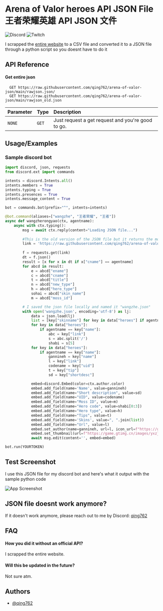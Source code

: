 
# Arena of Valor heroes API JSON File 王者荣耀英雄 API JSON 文件

![Discord](https://img.shields.io/discord/970305017238159440?style=for-the-badge)
![Twitch](https://img.shields.io/twitch/status/qing762?style=for-the-badge)

I scrapped the [entire website](https://pvp.qq.com/web201605/herolist.shtml) to a CSV file and converted it to a JSON file through a python script so you doesnt have to do it




## API Reference

#### Get entire json

```http
  GET https://raw.githubusercontent.com/qing762/arena-of-valor-json/main/rawjson.json/
  GET https://raw.githubusercontent.com/qing762/arena-of-valor-json/main/rawjson_old.json
```

| Parameter | Type     | Description                |
| :-------- | :------- | :------------------------- |
| `NONE` | `GET` | Just request a get request and you're good to go.|


## Usage/Examples
### Sample discord bot

```python
import discord, json, requests
from discord.ext import commands

intents = discord.Intents.all()
intents.members = True
intents.typing = True
intents.presences = True
intents.message_content = True

bot = commands.bot(prefix="^", intents=intents)

@bot.command(aliases=["wangzhe", "王者荣耀", "王者"])
async def wangzherongyao(ctx, agentname):
    async with ctx.typing():
        msg = await ctx.reply(content="Loading JSON file...")
        
        #This is the old version of the JSON file but it returns the moss id and more that the new one doesnt provide :D
        link = 'https://raw.githubusercontent.com/qing762/arena-of-valor-json/main/rawjson_old.json'
        
        f = requests.get(link)
        dt = f.json()
        result = [x for x in dt if x["cname"] == agentname]
        for abcd in result:
            e = abcd["ename"]
            c = abcd["cname"]
            t = abcd["title"]
            n = abcd["new_type"]
            h = abcd["hero_type"]
            sohai = abcd["skin_name"]
            m = abcd["moss_id"]

        # I saved the json file locally and named it "wangzhe.json" 
        with open('wangzhe.json', encoding='utf-8') as lj:
            data = json.load(lj)
            list = [key["skinname"] for key in data["heroes"] if agentname == key["name"]]
            for key in data["heroes"]:
                if agentname == key["name"]:
                    abc = key["link"]
                    s = abc.split('/')
                    shabi = s[5]
            for key in data["heroes"]:
                if agentname == key["name"]:
                    gannineh = key["name"]
                    l = key["link"]
                    codename = key["uid"]
                    t = key["tip"]
                    sd = key["shortdesc"]

            embed=discord.Embed(color=ctx.author.color)
            embed.add_field(name='Name', value=gannineh)
            embed.add_field(name="Short description", value=sd)
            embed.add_field(name="UID", value=codename)
            embed.add_field(name="Moss ID", value=m)
            embed.add_field(name="Hero code", value=shabi[0:3])
            embed.add_field(name="Hero type", value=h)
            embed.add_field(name="Tips", value=t)
            embed.add_field(name='Skins', value=", ".join(list))
            embed.add_field(name="Url", value=l)
            embed.set_author(name=gannineh, url=l, icon_url=f"https://game.gtimg.cn/images/yxzj/img201606/heroimg/{shabi[0:3]}/{shabi[0:3]}.jpg")
            embed.set_thumbnail(url=f"https://game.gtimg.cn/images/yxzj/img201606/heroimg/{shabi[0:3]}/{shabi[0:3]}-smallskin-2.jpg")
            await msg.edit(content='', embed=embed)

bot.run(YOURTOKEN)
```


## Test Screenshot
I use this JSON file for my discord bot and here's what it output with the sample python code

![App Screenshot](https://media.discordapp.net/attachments/995904492988006531/1036964279661908008/unknown.png)


## JSON file doesnt work anymore?

If it doesn't work anymore, please reach out to me by Discord: [qing762](https://discord.com/users/635765555277725696)


## FAQ

#### How you did it without an official API?

I scrapped the entire website.

#### Will this be updated in the future?

Not sure atm.


## Authors

- [@qing762](https://twitch.tv/qing762)

